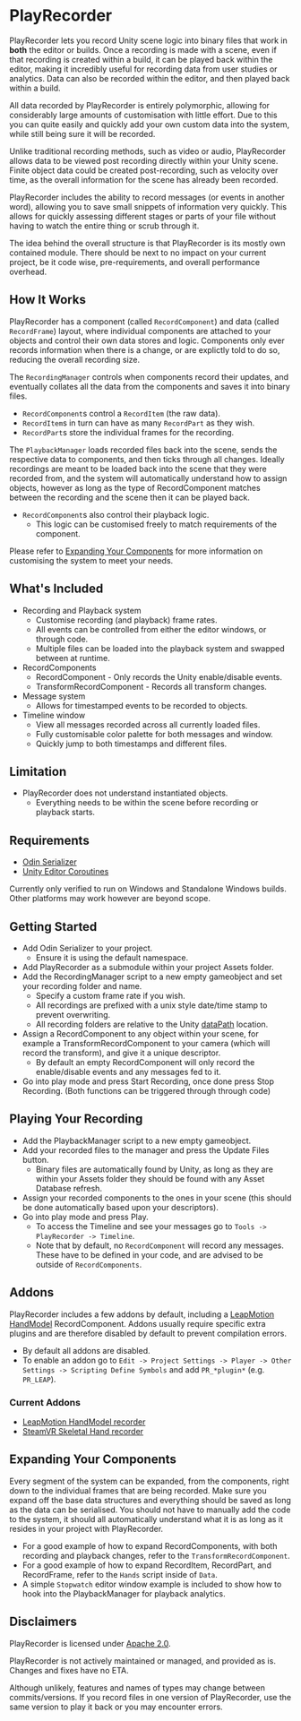 # PlayRecorder
PlayRecorder lets you record Unity scene logic into binary files that work in **both** the editor or builds. Once a recording is made with a scene, even if that recording is created within a build, it can be played back within the editor, making it incredibly useful for recording data from user studies or analytics. Data can also be recorded within the editor, and then played back within a build.

All data recorded by PlayRecorder is entirely polymorphic, allowing for considerably large amounts of customisation with little effort. Due to this you can quite easily and quickly add your own custom data into the system, while still being sure it will be recorded.

Unlike traditional recording methods, such as video or audio, PlayRecorder allows data to be viewed post recording directly within your Unity scene. Finite object data could be created post-recording, such as velocity over time, as the overall information for the scene has already been recorded.

PlayRecorder includes the ability to record messages (or events in another word), allowing you to save small snippets of information very quickly. This allows for quickly assessing different stages or parts of your file without having to watch the entire thing or scrub through it.

The idea behind the overall structure is that PlayRecorder is its mostly own contained module. There should be next to no impact on your current project, be it code wise, pre-requirements, and overall performance overhead.

## How It Works
PlayRecorder has a component (called ```RecordComponent```) and data (called ```RecordFrame```) layout, where individual components are attached to your objects and control their own data stores and logic. Components only ever records information when there is a change, or are explictly told to do so, reducing the overall recording size.

The ```RecordingManager``` controls when components record their updates, and eventually collates all the data from the components and saves it into binary files.
- ```RecordComponent```s control a ```RecordItem``` (the raw data).
- ```RecordItem```s in turn can have as many ```RecordPart``` as they wish.
- ```RecordPart```s store the individual frames for the recording.

The ```PlaybackManager``` loads recorded files back into the scene, sends the respective data to components, and then ticks through all changes. Ideally recordings are meant to be loaded back into the scene that they were recorded from, and the system will automatically understand how to assign objects, however as long as the type of RecordComponent matches between the recording and the scene then it can be played back.
- ```RecordComponent```s also control their playback logic.
  - This logic can be customised freely to match requirements of the component.

Please refer to [Expanding Your Components](#expanding-your-components) for more information on customising the system to meet your needs.

## What's Included
- Recording and Playback system
  - Customise recording (and playback) frame rates.
  - All events can be controlled from either the editor windows, or through code.
  - Multiple files can be loaded into the playback system and swapped between at runtime.
- RecordComponents
  - RecordComponent - Only records the Unity enable/disable events.
  - TransformRecordComponent - Records all transform changes.
- Message system
  - Allows for timestamped events to be recorded to objects.
- Timeline window
  - View all messages recorded across all currently loaded files.
  - Fully customisable color palette for both messages and window.
  - Quickly jump to both timestamps and different files.

## Limitation
- PlayRecorder does not understand instantiated objects.
  - Everything needs to be within the scene before recording or playback starts.

## Requirements
- [Odin Serializer](https://github.com/TeamSirenix/odin-serializer)
- [Unity Editor Coroutines](https://docs.unity3d.com/Packages/com.unity.editorcoroutines@1.0/manual/index.html)

Currently only verified to run on Windows and Standalone Windows builds. Other platforms may work however are beyond scope.

## Getting Started
- Add Odin Serializer to your project.
  - Ensure it is using the default namespace.
- Add PlayRecorder as a submodule within your project Assets folder.
- Add the RecordingManager script to a new empty gameobject and set your recording folder and name.
  - Specify a custom frame rate if you wish.
  - All recordings are prefixed with a unix style date/time stamp to prevent overwriting.
  - All recording folders are relative to the Unity [dataPath](https://docs.unity3d.com/ScriptReference/Application-dataPath.html) location.
- Assign a RecordComponent to any object within your scene, for example a TransformRecordComponent to your camera (which will record the transform), and give it a unique descriptor.
  - By default an empty RecordComponent will only record the enable/disable events and any messages fed to it.
- Go into play mode and press Start Recording, once done press Stop Recording. (Both functions can be triggered through through code)

## Playing Your Recording

- Add the PlaybackManager script to a new empty gameobject.
- Add your recorded files to the manager and press the Update Files button.
  - Binary files are automatically found by Unity, as long as they are within your Assets folder they should be found with any Asset Database refresh.
- Assign your recorded components to the ones in your scene (this should be done automatically based upon your descriptors).
- Go into play mode and press Play.
  - To access the Timeline and see your messages go to ```Tools -> PlayRecorder -> Timeline```.
  - Note that by default, no ```RecordComponent``` will record any messages. These have to be defined in your code, and are advised to be outside of ```RecordComponents```.

## Addons
PlayRecorder includes a few addons by default, including a [LeapMotion HandModel](https://github.com/leapmotion/unitymodules) RecordComponent. Addons usually require specific extra plugins and are therefore disabled by default to prevent compilation errors.

- By default all addons are disabled.
- To enable an addon go to ```Edit -> Project Settings -> Player -> Other Settings -> Scripting Define Symbols``` and add ```PR_*plugin*``` (e.g. ```PR_LEAP```).

### Current Addons
- [LeapMotion HandModel recorder](Addons/Leap)
- [SteamVR Skeletal Hand recorder](Addons/SteamVR)

## Expanding Your Components
Every segment of the system can be expanded, from the components, right down to the individual frames that are being recorded. Make sure you expand off the base data structures and everything should be saved as long as the data can be serialised. You should not have to manually add the code to the system, it should all automatically understand what it is as long as it resides in your project with PlayRecorder.
- For a good example of how to expand RecordComponents, with both recording and playback changes, refer to the ```TransformRecordComponent```.
- For a good example of how to expand RecordItem, RecordPart, and RecordFrame, refer to the ```Hands``` script inside of ```Data```.
- A simple ```Stopwatch``` editor window example is included to show how to hook into the PlaybackManager for playback analytics.

## Disclaimers
PlayRecorder is licensed under [Apache 2.0](LICENSE).

PlayRecorder is not actively maintained or managed, and provided as is. Changes and fixes have no ETA.

Although unlikely, features and names of types may change between commits/versions. If you record files in one version of PlayRecorder, use the same version to play it back or you may encounter errors.
